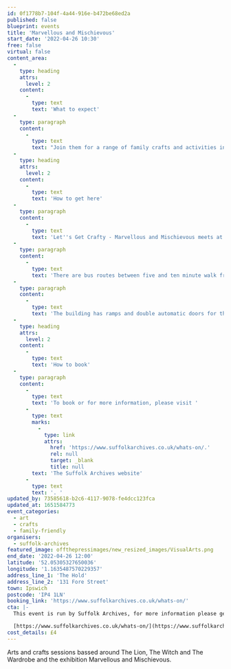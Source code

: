 ```yaml
---
id: 0f1778b7-104f-4a44-916e-b472be68ed2a
published: false
blueprint: events
title: 'Marvellous and Mischievous'
start_date: '2022-04-26 10:30'
free: false
virtual: false
content_area:
  -
    type: heading
    attrs:
      level: 2
    content:
      -
        type: text
        text: 'What to expect'
  -
    type: paragraph
    content:
      -
        type: text
        text: "Join them for a range of family crafts and activities inspired by 'The Lion, the Witch and the Wardrobe' and our exhibition 'Marvellous and Mischievous'.\_"
  -
    type: heading
    attrs:
      level: 2
    content:
      -
        type: text
        text: 'How to get here'
  -
    type: paragraph
    content:
      -
        type: text
        text: 'Let''s Get Crafty - Marvellous and Mischievous meets at the The Hold, Ipswich,IP4 1LN.'
  -
    type: paragraph
    content:
      -
        type: text
        text: 'There are bus routes between five and ten minute walk from the venue.'
  -
    type: paragraph
    content:
      -
        type: text
        text: 'The building has ramps and double automatic doors for those with accessibilities needs.'
  -
    type: heading
    attrs:
      level: 2
    content:
      -
        type: text
        text: 'How to book'
  -
    type: paragraph
    content:
      -
        type: text
        text: 'To book or for more information, please visit '
      -
        type: text
        marks:
          -
            type: link
            attrs:
              href: 'https://www.suffolkarchives.co.uk/whats-on/.'
              rel: null
              target: _blank
              title: null
        text: 'The Suffolk Archives website'
      -
        type: text
        text: '. '
updated_by: 73585618-b2c6-4117-9078-fe4dcc123fca
updated_at: 1651584773
event_categories:
  - art
  - crafts
  - family-friendly
organisers:
  - suffolk-archives
featured_image: offthepressimages/new_resized_images/VisualArts.png
end_date: '2022-04-26 12:00'
latitude: '52.05305327650036'
longitude: '1.1635487570229357'
address_line_1: 'The Hold'
address_line_2: '131 Fore Street'
town: Ipswich
postcode: 'IP4 1LN'
booking_link: 'https://www.suffolkarchives.co.uk/whats-on/'
cta: |-
  This event is run by Suffolk Archives, for more information please get in touch via:

  [https://www.suffolkarchives.co.uk/whats-on/](https://www.suffolkarchives.co.uk/whats-on/)
cost_details: £4
---
```

Arts and crafts sessions bassed around The Lion, The Witch and The Wardrobe and the exhibition Marvellous and Mischievous.